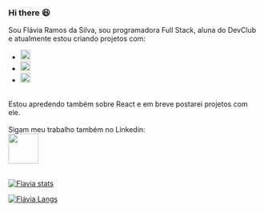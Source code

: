 ### Hi there :satisfied:

Sou Flávia Ramos da Silva, sou programadora Full Stack, aluna do DevClub e atualmente estou criando projetos com:
<br>
- <img src="https://img.shields.io/badge/HTML5-E34F26?style=for-the-badge&logo=html5&logoColor=white" alt="html-logo" height="20px">
- <img src="https://img.shields.io/badge/CSS3-1572B6?style=for-the-badge&logo=css3&logoColor=white" alt="css-logo" height="20px">
- <img src="https://img.shields.io/badge/JavaScript-323330?style=for-the-badge&logo=javascript&logoColor=F7DF1E" alt="logo-JS" height="20px">
<br>
Estou apredendo também sobre React e em breve postarei projetos com ele.
<br>
<br>
Sigam meu trabalho também no Linkedin: <br>
 <a href="https://www.linkedin.com/in/fl%C3%A1via-ramos-da-silva/"> <img src="https://cdn.jsdelivr.net/gh/devicons/devicon/icons/linkedin/linkedin-original-wordmark.svg" height="60px"/></a>
<br>
<br>

[![Flavia stats](https://github-readme-stats.vercel.app/api?username=FlaviaRamosdaSilva)](https://github.com/anuraghazra/github-readme-stats)

[![Flávia Langs](https://github-readme-stats.vercel.app/api/top-langs/?username=FlaviaRamosdaSilva)](https://github.com/anuraghazra/github-readme-stats)
